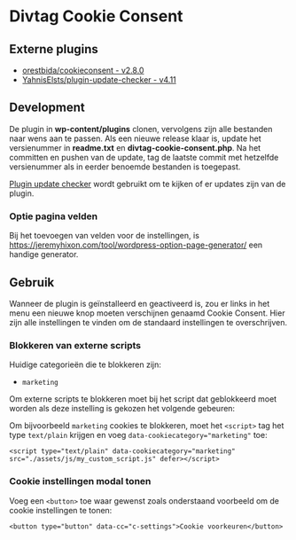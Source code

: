 # Divtag Cookie Consent

## Externe plugins
- [orestbida/cookieconsent - v2.8.0](https://github.com/orestbida/cookieconsent/releases/tag/v2.8.0)
- [YahnisElsts/plugin-update-checker - v4.11](https://github.com/YahnisElsts/plugin-update-checker/releases/tag/v4.11)

## Development
De plugin in **wp-content/plugins** clonen, vervolgens zijn alle bestanden naar wens aan te passen. Als een nieuwe release klaar is, update het versienummer in **readme.txt** en **divtag-cookie-consent.php**. Na het committen en pushen van de update, tag de laatste commit met hetzelfde versienummer als in eerder benoemde bestanden is toegepast.

[Plugin update checker](https://github.com/YahnisElsts/plugin-update-checker) wordt gebruikt om te kijken of er updates zijn van de plugin.

### Optie pagina velden
Bij het toevoegen van velden voor de instellingen, is https://jeremyhixon.com/tool/wordpress-option-page-generator/ een handige generator.

## Gebruik
Wanneer de plugin is geïnstalleerd en geactiveerd is, zou er links in het menu een nieuwe knop moeten verschijnen genaamd Cookie Consent. Hier zijn alle instellingen te vinden om de standaard instellingen te overschrijven.

### Blokkeren van externe scripts
Huidige categorieën die te blokkeren zijn:
- `marketing`

Om externe scripts te blokkeren moet bij het script dat geblokkeerd moet worden als deze instelling is gekozen het volgende gebeuren:

Om bijvoorbeeld `marketing` cookies te blokkeren, moet het `<script>` tag het type `text/plain` krijgen en voeg `data-cookiecategory="marketing"` toe:

`<script type="text/plain" data-cookiecategory="marketing" src="./assets/js/my_custom_script.js" defer></script>`

### Cookie instellingen modal tonen
Voeg een `<button>` toe waar gewenst zoals onderstaand voorbeeld om de cookie instellingen te tonen:

`<button type="button" data-cc="c-settings">Cookie voorkeuren</button>`